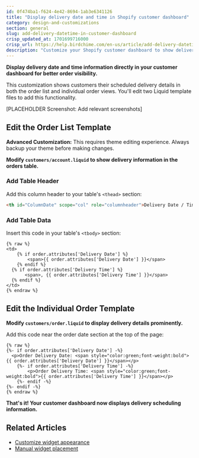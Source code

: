 ```yaml
---
id: 0f474ba1-f624-4e42-8694-1ab3e6341126
title: "Display delivery date and time in Shopify customer dashboard"
category: design-and-customizations
section: general
slug: add-delivery-datetime-in-customer-dashboard
crisp_updated_at: 1701699716000
crisp_url: https://help.birdchime.com/en-us/article/add-delivery-datetime-in-customer-dashboard-d7g9gd/
description: "Customize your Shopify customer dashboard to show delivery scheduling information in order lists and individual order pages. Edit Liquid templates to display delivery dates and times prominently."
---
```


**Display delivery date and time information directly in your customer dashboard for better order visibility.**

This customization shows customers their scheduled delivery details in both the order list and individual order views. You'll edit two Liquid template files to add this functionality.

[PLACEHOLDER Screenshot: Add relevant screenshots]

## Edit the Order List Template

**Advanced Customization:** This requires theme editing experience. Always backup your theme before making changes.

**Modify `customers/account.liquid` to show delivery information in the orders table.**

### Add Table Header

Add this column header to your table's `<thead>` section:

```html
<th id="ColumnDate" scope="col" role="columnheader">Delivery Date / Time</th>
```

### Add Table Data

Insert this code in your table's `<tbody>` section:

```liquid
{% raw %}
<td>
	{% if order.attributes['Delivery Date'] %}
		<span>{{ order.attributes['Delivery Date'] }}</span>
	{% endif %}
  {% if order.attributes['Delivery Time'] %}
	   <span>, {{ order.attributes['Delivery Time'] }}</span>
  {% endif %}
</td>
{% endraw %}
```

## Edit the Individual Order Template

**Modify `customers/order.liquid` to display delivery details prominently.**

Add this code near the order date section at the top of the page:

```liquid
{% raw %}
{%- if order.attributes['Delivery Date'] -%}
  <p>Order Delivery Date: <span style="color:green;font-weight:bold">{{ order.attributes['Delivery Date'] }}</span></p>
	{%- if order.attributes['Delivery Time'] -%}
		<p>Order Delivery Time: <span style="color:green;font-weight:bold">{{ order.attributes['Delivery Time'] }}</span></p>
	{%- endif -%}
{%- endif -%}
{% endraw %}
```

**That's it! Your customer dashboard now displays delivery scheduling information.**

## Related Articles

- [Customize widget appearance](https://help.birdchime.com/en-us/article/how-to-customize-the-widget-look-1t5c07x/)
- [Manual widget placement](https://help.birdchime.com/en-us/article/manual-widget-placement-1iq0zmb/)
